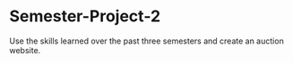 # Semester-Project-2
Use the skills learned over the past three semesters and create an auction website.
